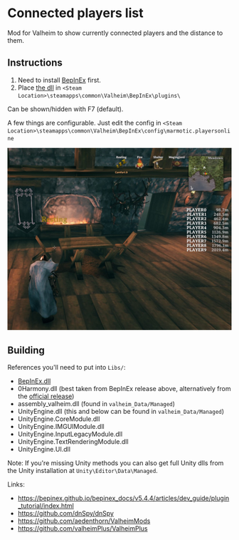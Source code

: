 # Connected players list

Mod for Valheim to show currently connected players and the distance to them.

## Instructions
1. Need to install [BepInEx](https://bepinex.github.io/bepinex_docs/master/articles/user_guide/installation/index.html?tabs=tabid-win) first.
2. Place [the dll](https://github.com/marmotic/players-online-valheim-mod/releases) in `<Steam Location>\steamapps\common\Valheim\BepInEx\plugins\`

Can be shown/hidden with F7 (default).

A few things are configurable. Just edit the config in `<Steam Location>\steamapps\common\Valheim\BepInEx\config\marmotic.playersonline`

![alt](players-online.jpg)

## Building

References you'll need to put into `Libs/`:
- [BepInEx.dll](https://github.com/BepInEx/BepInEx/releases)
- 0Harmony.dll (best taken from BepInEx release above, alternatively from the [official release](https://github.com/pardeike/Harmony/releases))
- assembly_valheim.dll (found in `valheim_Data/Managed`)
- UnityEngine.dll (this and below can be found in `valheim_Data/Managed`)
- UnityEngine.CoreModule.dll
- UnityEngine.IMGUIModule.dll
- UnityEngine.InputLegacyModule.dll
- UnityEngine.TextRenderingModule.dll
- UnityEngine.UI.dll

Note: If you're missing Unity methods you can also get full Unity dlls from the Unity installation at `Unity\Editor\Data\Managed`.

Links:
- https://bepinex.github.io/bepinex_docs/v5.4.4/articles/dev_guide/plugin_tutorial/index.html
- https://github.com/dnSpy/dnSpy
- https://github.com/aedenthorn/ValheimMods
- https://github.com/valheimPlus/ValheimPlus
